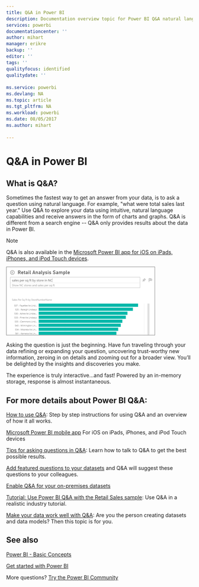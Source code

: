 ```yaml
---
title: Q&A in Power BI
description: Documentation overview topic for Power BI Q&A natural language queries.
services: powerbi
documentationcenter: ''
author: mihart
manager: erikre
backup: ''
editor: ''
tags: ''
qualityfocus: identified
qualitydate: ''

ms.service: powerbi
ms.devlang: NA
ms.topic: article
ms.tgt_pltfrm: NA
ms.workload: powerbi
ms.date: 08/05/2017
ms.author: mihart

---
```

# Q&A in Power BI
## What is Q&A?
Sometimes the fastest way to get an answer from your data, is to ask a question using natural language.  For example, "what were total sales last year."  Use Q&A to explore your data using intuitive, natural language capabilities and receive answers in the form of charts and graphs. Q&A is different from a search engine -- Q&A only provides results about the data in Power BI.

> [!NOTE]
> Q&A is also available in the [Microsoft Power BI app for iOS on iPads, iPhones, and iPod Touch devices](mobile-apps-ios-qna.md).
> 
> 

![](media/service-q-and-a/pbi_qa_boxsalessqft.png)

Asking the question is just the beginning.  Have fun traveling through your data refining or expanding your question, uncovering trust-worthy new information, zeroing in on details and zooming out for a broader view. You’ll be delighted by the insights and discoveries you make.

The experience is truly interactive…and fast! Powered by an in-memory storage, response is almost instantaneous.

## For more details about Power BI Q&A:
[How to use Q&A](service-how-to-q-and-a.md):
Step by step instructions for using Q&A and an overview of how it all works.

[Microsoft Power BI mobile app](mobile-apps-ios-qna.md)
For iOS on iPads, iPhones, and iPod Touch devices

[Tips for asking questions in Q&A](service-q-and-a-tips.md):
Learn how to talk to Q&A to get the best possible results.

[Add featured questions to your datasets](service-q-and-a-create-featured-questions.md)
and Q&A will suggest these questions to your colleagues.

[Enable Q&A for your on-premises datasets](service-q-and-a-direct-query.md)

[Tutorial: Use Power BI Q&A with the Retail Sales sample](power-bi-visualization-introduction-to-q-and-a.md):
Use Q&A in a realistic industry tutorial.

[Make your data work well with Q&A](service-prepare-data-for-q-and-a.md):
Are you the person creating datasets and data models?  Then this topic is for you.

## See also
[Power BI - Basic Concepts](service-basic-concepts.md)

[Get started with Power BI](service-get-started.md)

More questions? [Try the Power BI Community](http://community.powerbi.com/)

